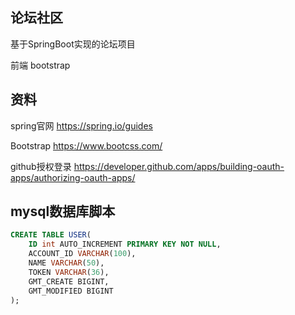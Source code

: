 ## 论坛社区
基于SpringBoot实现的论坛项目

前端 bootstrap

## 资料
spring官网
https://spring.io/guides

Bootstrap
https://www.bootcss.com/

github授权登录
https://developer.github.com/apps/building-oauth-apps/authorizing-oauth-apps/
## mysql数据库脚本
```sql
CREATE TABLE USER(
    ID int AUTO_INCREMENT PRIMARY KEY NOT NULL,
    ACCOUNT_ID VARCHAR(100),
    NAME VARCHAR(50),
    TOKEN VARCHAR(36),
    GMT_CREATE BIGINT,
    GMT_MODIFIED BIGINT
);
```